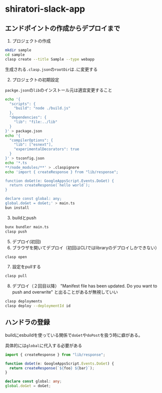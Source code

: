 # shiratori-slack-app

## エンドポイントの作成からデプロイまで

1. プロジェクトの作成

```sh
mkdir sample
cd sample
clasp create --title Sample --type webapp
```

生成される`.clasp.json`の`rootDir`は`.`に変更する

2. プロジェクトの初期設定

`packge.json`の`lib`のインストール元は適宜変更すること

```sh
echo '{
  "scripts": {
    "build": "node ./build.js"
  },
  "dependencies": {
    "lib": "file:../lib"
  }
}' > package.json
echo '{
  "compilerOptions": {
    "lib": ["esnext"],
    "experimentalDecorators": true
  }
}' > tsconfig.json
echo '*.ts
**/node_modules/**' > .claspignore
echo 'import { createResponse } from "lib/response";

function doGet(e: GoogleAppsScript.Events.DoGet) {
  return createResponse(`hello world`);
}

declare const global: any;
global.doGet = doGet;' > main.ts
bun install
```

3. buildとpush

```sh
bunx bundler main.ts
clasp push
```

5. デプロイ(初回)
6. ブラウザを開いてデプロイ（初回はCLIではlibraryのデプロイしかできない）

```sh
clasp open
```

7. 設定をpullする

```sh
clasp pull
```

8. デプロイ（２回目以降）
   "Manifest file has been updated. Do you want to push and overwrite" と出ることがあるが無視していい

```sh
clasp deployments
clasp deploy --deploymentId id
```

## ハンドラの登録

buildにesbuildを使っている関係で`doGet`や`doPost`を扱う時に癖がある。

具体的には`global`に代入する必要がある

```ts
import { createResponse } from "lib/response";

function doGet(e: GoogleAppsScript.Events.DoGet) {
  return createResponse(`${foo} ${bar}`);
}

declare const global: any;
global.doGet = doGet;
```
